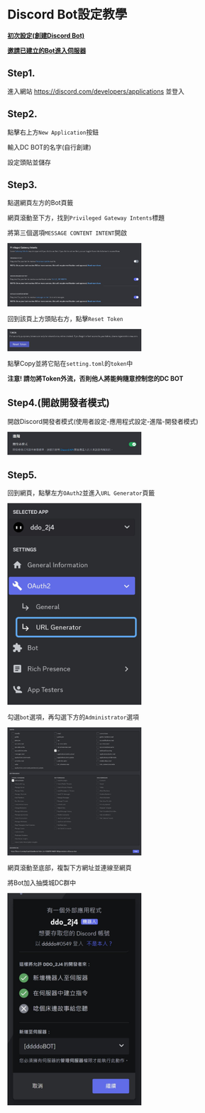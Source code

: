 # Discord Bot設定教學

[**初次設定(創建Discord Bot)**](Tutorial_Discord_Bot.md#step1)

[**邀請已建立的Bot進入伺服器**](Tutorial_Discord_Bot.md#step5)

## Step1.

進入網站 <https://discord.com/developers/applications> 並登入

## Step2.

點擊右上方`New Application`按鈕

輸入DC BOT的名字(自行創建)

設定頭貼並儲存

## Step3.

點選網頁左方的Bot頁籤

網頁滾動至下方，找到`Privileged Gateway Intents`標題

將第三個選項`MESSAGE CONTENT INTENT`開啟

<img src="https://github.com/ddddo86/mcfallout_ddddoBOT_client/blob/main/docs/pic/discord_bot_step3.jpg"  width="60%" height="30%">

回到該頁上方頭貼右方，點擊`Reset Token`

<img src="https://github.com/ddddo86/mcfallout_ddddoBOT_client/blob/main/docs/pic/discord_bot_reset_token.jpg"  width="60%" height="30%">

點擊Copy並將它貼在`setting.toml`的`token`中

**注意! 請勿將Token外流，否則他人將能夠隨意控制您的DC BOT**

## Step4.(開啟開發者模式)

開啟Discord開發者模式(使用者設定-應用程式設定-進階-開發者模式)

<img src="https://github.com/ddddo86/mcfallout_ddddoBOT_client/blob/main/docs/pic/discord_bot_api.jpg"  width="60%" height="30%">

## Step5.

回到網頁，點擊左方`OAuth2`並進入`URL Generator`頁籤

<img src="https://github.com/ddddo86/mcfallout_ddddoBOT_client/blob/main/docs/pic/discord_bot_url.jpg"  width="60%" height="30%">

勾選`bot`選項，再勾選下方的`Administrator`選項

<img src="https://github.com/ddddo86/mcfallout_ddddoBOT_client/blob/main/docs/pic/discord_bot_access.jpg"  width="60%" height="30%">

網頁滾動至底部，複製下方網址並連線至網頁

將Bot加入抽獎城DC群中

<img src="https://github.com/ddddo86/mcfallout_ddddoBOT_client/blob/main/docs/pic/discord_bot_add.jpg"  width="60%" height="30%">
